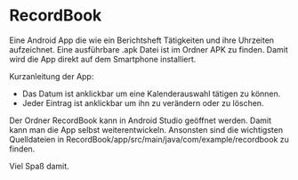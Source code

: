 # RecordBook
Eine Android App die wie ein Berichtsheft Tätigkeiten und ihre Uhrzeiten aufzeichnet. Eine ausführbare .apk Datei ist im Ordner APK zu finden. Damit wird die App direkt auf dem Smartphone installiert.

Kurzanleitung der App:
- Das Datum ist anklickbar um eine Kalenderauswahl tätigen zu können.
- Jeder Eintrag ist anklickbar um ihn zu verändern oder zu löschen.

Der Ordner RecordBook kann in Android Studio geöffnet werden. Damit kann man die App selbst weiterentwickeln.
Ansonsten sind die wichtigsten Quelldateien in RecordBook/app/src/main/java/com/example/recordbook zu finden.

Viel Spaß damit.
